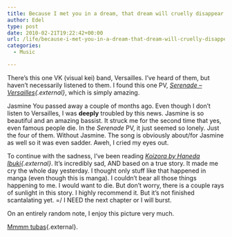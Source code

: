 ```yaml
---
title: Because I met you in a dream, that dream will cruelly disappear
author: Edel
type: post
date: 2010-02-21T19:22:42+00:00
url: /life/because-i-met-you-in-a-dream-that-dream-will-cruelly-disappear/
categories:
  - Music

---
```

There&#8217;s this one VK (visual kei) band, Versailles. I&#8217;ve heard of them, but haven&#8217;t necessarily listened to them. I found this one PV, _[Serenade &#8211; Versailles][1]{.external}_, which is simply amazing.

Jasmine You passed away a couple of months ago. Even though I don&#8217;t listen to Versailles, I was **deeply** troubled by this news. Jasmine is so beautiful and an amazing bassist. It struck me for the second time that yes, even famous people die. In the _Serenade_ PV, it just seemed so lonely. Just the four of them. Without Jasmine. The song is obviously about/for Jasmine as well so it was even sadder. Aweh, I cried my eyes out.

To continue with the sadness, I&#8217;ve been reading _[Koizora by Haneda Ibuki][2]{.external}_. It&#8217;s incredibly sad, AND based on a true story. It made me cry the whole day yesterday. I thought only stuff like that happened in manga (even though this is manga). I couldn&#8217;t bear all those things happening to me. I would want to die. But don&#8217;t worry, there is a couple rays of sunlight in this story. I highly recommend it. But it&#8217;s not finished scantalating yet. =/ I NEED the next chapter or I will burst.

On an entirely random note, I enjoy this picture very much.

[Mmmm tubas][3]{.external}.

<ol class="footnote">
</ol>

 [1]: http://www.youtube.com/watch?v=5L_ZdM7nmzo
 [2]: http://www.onemanga.com/Koizora/
 [3]: http://photos-c.ak.fbcdn.net/hphotos-ak-snc1/hs247.snc1/9434_205948216280_656831280_4405096_1349075_n.jpg